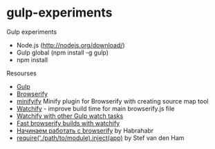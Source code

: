 gulp-experiments
================

Gulp experiments

- Node.js (http://nodejs.org/download/)
- Gulp global (npm install -g gulp)
- npm install

Resourses

- [Gulp]
- [Browserify]
- [minifyify] Minify plugin for Browserify with creating source map tool
- [Watchify] - improve build time for main browserify.js file
- [Watchify with other Gulp watch tasks]
- [Fast browserify builds with watchify]
- [Начинаем работать с browserify] by Habrahabr
- [require('./path/to/module).inject(app)] by Stef van den Ham

[Gulp]:http://gulpjs.com/
[Browserify]:http://browserify.org/
[Watchify]:https://github.com/substack/watchify
[Watchify with other Gulp watch tasks]:http://truongtx.me/2014/08/06/using-watchify-with-gulp-for-fast-browserify-build/
[minifyify]:https://www.npmjs.org/package/minifyify
[Fast browserify builds with watchify]:https://github.com/gulpjs/gulp/blob/master/docs/recipes/fast-browserify-builds-with-watchify.md
[Начинаем работать с browserify]:http://habrahabr.ru/post/224825/
[require('./path/to/module).inject(app)]:http://mindthecode.com/writing-browserify-modules-for-your-angular-app/
